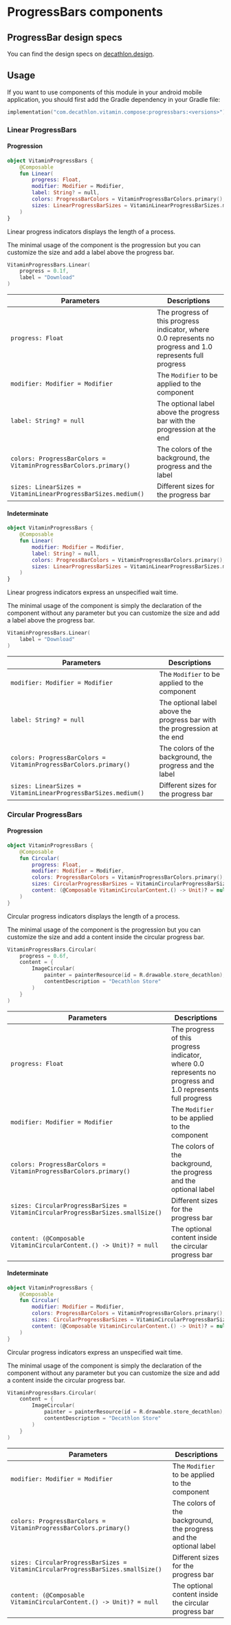 # ProgressBars components

## ProgressBar design specs

You can find the design specs on [decathlon.design](https://www.decathlon.design/).

## Usage

If you want to use components of this module in your android mobile application, you should
first add the Gradle dependency in your Gradle file:

```kotlin
implementation("com.decathlon.vitamin.compose:progressbars:<versions>")
```

### Linear ProgressBars

#### Progression

```kotlin
object VitaminProgressBars {
    @Composable
    fun Linear(
        progress: Float,
        modifier: Modifier = Modifier,
        label: String? = null,
        colors: ProgressBarColors = VitaminProgressBarColors.primary(),
        sizes: LinearProgressBarSizes = VitaminLinearProgressBarSizes.medium(),
    )
}
```

Linear progress indicators displays the length of a process.

The minimal usage of the component is the progression but you can customize the size and add
a label above the progress bar.

```kotlin
VitaminProgressBars.Linear(
    progress = 0.1f,
    label = "Download"
)
```

Parameters | Descriptions
-- | --
`progress: Float` | The progress of this progress indicator, where 0.0 represents no progress and 1.0 represents full progress
`modifier: Modifier = Modifier` | The `Modifier` to be applied to the component
`label: String? = null` | The optional label above the progress bar with the progression at the end
`colors: ProgressBarColors = VitaminProgressBarColors.primary()` | The colors of the background, the progress and the label
`sizes: LinearSizes = VitaminLinearProgressBarSizes.medium()` | Different sizes for the progress bar

#### Indeterminate

```kotlin
object VitaminProgressBars {
    @Composable
    fun Linear(
        modifier: Modifier = Modifier,
        label: String? = null,
        colors: ProgressBarColors = VitaminProgressBarColors.primary(),
        sizes: LinearProgressBarSizes = VitaminLinearProgressBarSizes.medium(),
    )
}
```

Linear progress indicators express an unspecified wait time.

The minimal usage of the component is simply the declaration of the component without any
parameter but you can customize the size and add a label above the progress bar.

```kotlin
VitaminProgressBars.Linear(
    label = "Download"
)
```

Parameters | Descriptions
-- | --
`modifier: Modifier = Modifier` | The `Modifier` to be applied to the component
`label: String? = null` | The optional label above the progress bar with the progression at the end
`colors: ProgressBarColors = VitaminProgressBarColors.primary()` | The colors of the background, the progress and the label
`sizes: LinearSizes = VitaminLinearProgressBarSizes.medium()` | Different sizes for the progress bar

### Circular ProgressBars

#### Progression

```kotlin
object VitaminProgressBars {
    @Composable
    fun Circular(
        progress: Float,
        modifier: Modifier = Modifier,
        colors: ProgressBarColors = VitaminProgressBarColors.primary(),
        sizes: CircularProgressBarSizes = VitaminCircularProgressBarSizes.smallSize(),
        content: (@Composable VitaminCircularContent.() -> Unit)? = null
    )
}
```

Circular progress indicators displays the length of a process.

The minimal usage of the component is the progression but you can customize the size and add
a content inside the circular progress bar.

```kotlin
VitaminProgressBars.Circular(
    progress = 0.6f,
    content = {
        ImageCircular(
            painter = painterResource(id = R.drawable.store_decathlon),
            contentDescription = "Decathlon Store"
        )
    }
)
```

Parameters | Descriptions
-- | --
`progress: Float` | The progress of this progress indicator, where 0.0 represents no progress and 1.0 represents full progress
`modifier: Modifier = Modifier` | The `Modifier` to be applied to the component
`colors: ProgressBarColors = VitaminProgressBarColors.primary()` | The colors of the background, the progress and the optional label
`sizes: CircularProgressBarSizes = VitaminCircularProgressBarSizes.smallSize()` | Different sizes for the progress bar
`content: (@Composable VitaminCircularContent.() -> Unit)? = null` | The optional content inside the circular progress bar

#### Indeterminate

```kotlin
object VitaminProgressBars {
    @Composable
    fun Circular(
        modifier: Modifier = Modifier,
        colors: ProgressBarColors = VitaminProgressBarColors.primary(),
        sizes: CircularProgressBarSizes = VitaminCircularProgressBarSizes.smallSize(),
        content: (@Composable VitaminCircularContent.() -> Unit)? = null
    )
}
```

Circular progress indicators express an unspecified wait time.

The minimal usage of the component is simply the declaration of the component without any
parameter but you can customize the size and add a content inside the circular progress bar.

```kotlin
VitaminProgressBars.Circular(
    content = {
        ImageCircular(
            painter = painterResource(id = R.drawable.store_decathlon),
            contentDescription = "Decathlon Store"
        )
    }
)
```

Parameters | Descriptions
-- | --
`modifier: Modifier = Modifier` | The `Modifier` to be applied to the component
`colors: ProgressBarColors = VitaminProgressBarColors.primary()` | The colors of the background, the progress and the optional label
`sizes: CircularProgressBarSizes = VitaminCircularProgressBarSizes.smallSize()` | Different sizes for the progress bar
`content: (@Composable VitaminCircularContent.() -> Unit)? = null` | The optional content inside the circular progress bar
